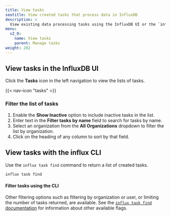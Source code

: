 ```yaml
---
title: View tasks
seotitle: View created tasks that process data in InfluxDB
description: >
  View existing data processing tasks using the InfluxDB UI or the `influx` CLI.
menu:
  v2_0:
    name: View tasks
    parent: Manage tasks
weight: 202
---
```


## View tasks in the InfluxDB UI
Click the **Tasks** icon in the left navigation to view the lists of tasks.

{{< nav-icon "tasks" >}}

### Filter the list of tasks

1. Enable the **Show Inactive** option to include inactive tasks in the list.
2. Enter text in the **Filter tasks by name** field to search for tasks by name.
3. Select an organization from the **All Organizations** dropdown to filter the list by organization.
4. Click on the heading of any column to sort by that field.

## View tasks with the influx CLI
Use the `influx task find` command to return a list of created tasks.

```sh
influx task find
```

#### Filter tasks using the CLI
Other filtering options such as filtering by organization or user,
or limiting the number of tasks returned, are available.
See the [`influx task find` documentation](/v2.0/reference/cli/influx/task/find)
for information about other available flags.
